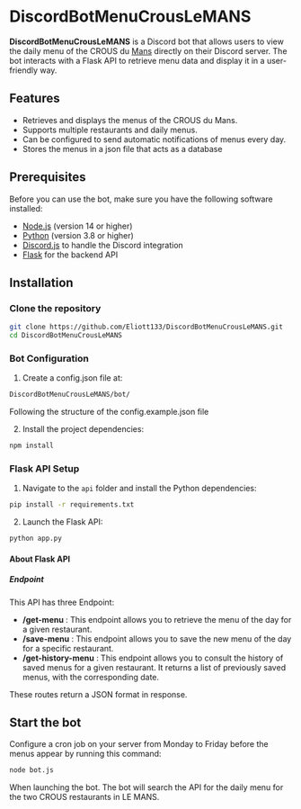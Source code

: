 # DiscordBotMenuCrousLeMANS

**DiscordBotMenuCrousLeMANS** is a Discord bot that allows users to view the daily menu of the CROUS du [Mans](https://maps.app.goo.gl/vVjcftFnFu1uCN838) directly on their Discord server. The bot interacts with a Flask API to retrieve menu data and display it in a user-friendly way.

## Features

- Retrieves and displays the menus of the CROUS du Mans.
- Supports multiple restaurants and daily menus.
- Can be configured to send automatic notifications of menus every day.
- Stores the menus in a json file that acts as a database

## Prerequisites

Before you can use the bot, make sure you have the following software installed:

- [Node.js](https://nodejs.org/) (version 14 or higher)
- [Python](https://www.python.org/) (version 3.8 or higher)
- [Discord.js](https://discord.js.org/) to handle the Discord integration
- [Flask](https://flask.palletsprojects.com/) for the backend API

## Installation

### Clone the repository

```bash
git clone https://github.com/Eliott133/DiscordBotMenuCrousLeMANS.git
cd DiscordBotMenuCrousLeMANS
```

### Bot Configuration

1) Create a config.json file at:
```bash
DiscordBotMenuCrousLeMANS/bot/
```
Following the structure of the config.example.json file

2) Install the project dependencies:
```bash
npm install
```

### Flask API Setup

1) Navigate to the ```api``` folder and install the Python dependencies:
```bash
pip install -r requirements.txt
```

2) Launch the Flask API:
```bash
python app.py
```

#### About Flask API

##### Endpoint

This API has three Endpoint:

- **/get-menu** : This endpoint allows you to retrieve the menu of the day for a given restaurant.
- **/save-menu** : This endpoint allows you to save the new menu of the day for a specific restaurant.
- **/get-history-menu** : This endpoint allows you to consult the history of saved menus for a given restaurant. It returns a list of previously saved menus, with the corresponding date.

These routes return a JSON format in response.

## Start the bot

Configure a cron job on your server from Monday to Friday before the menus appear by running this command:
```bash
node bot.js
```

When launching the bot. The bot will search the API for the daily menu for the two CROUS restaurants in LE MANS.
